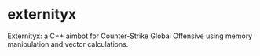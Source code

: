 # externityx
Externityx: a C++ aimbot for Counter-Strike Global Offensive using memory manipulation and vector calculations.
